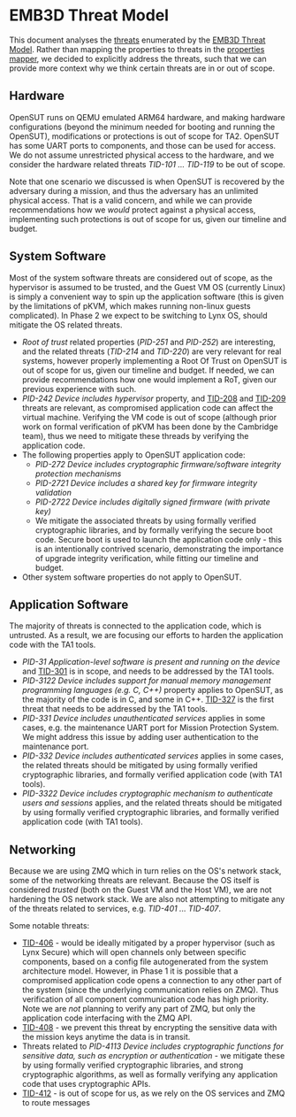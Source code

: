 # EMB3D Threat Model

This document analyses the [threats](https://emb3d.mitre.org/threats/) enumerated by the [EMB3D Threat Model](https://emb3d.mitre.org/). Rather than mapping the properties to threats in the [properties mapper](https://emb3d.mitre.org/properties-mapper/), we decided to explicitly address the threats, such that we can provide more context why we think certain threats are in or out of scope.

## Hardware

OpenSUT runs on QEMU emulated ARM64 hardware, and making hardware configurations (beyond the minimum needed for booting and running the OpenSUT), modifications or protections is out of scope for TA2. OpenSUT has some UART ports to components, and those can be used for access. We do not assume unrestricted physical access to the hardware, and we consider the hardware related threats *TID-101 ... TID-119* to be out of scope.

Note that one scenario we discussed is when OpenSUT is recovered by the adversary during a mission, and thus the adversary has an unlimited physical access. That is a valid concern, and while we can provide recommendations how we *would* protect against a physical access, implementing such protections is out of scope for us, given our timeline and budget.

## System Software

Most of the system software threats are considered out of scope, as the hypervisor is assumed to be trusted, and the Guest VM OS (currently Linux) is simply a convenient way to spin up the application software (this is given by the limitations of pKVM, which makes running non-linux guests complicated). In Phase 2 we expect to be switching to Lynx OS, should mitigate the OS related threats.

* *Root of trust* related properties (*PID-251* and *PID-252*) are interesting, and the related threats (*TID-214* and *TID-220*) are very relevant for real systems, however properly implementing a Root Of Trust on OpenSUT is out of scope for us, given our timeline and budget. If needed, we can provide recommendations how one would implement a RoT, given our previous experience with such.
* *PID-242 Device includes hypervisor* property, and [TID-208](https://emb3d.mitre.org/threats/TID-208) and [TID-209](https://emb3d.mitre.org/threats/TID-209) threats are relevant, as compromised application code can affect the virtual machine. Verifying the VM code is out of scope (although prior work on formal verification of pKVM has been done by the Cambridge team), thus we need to mitigate these threads by verifying the application code.
* The following properties apply to OpenSUT application code:
  * *PID-272 Device includes cryptographic firmware/software integrity protection mechanisms*
  * *PID-2721 Device includes a shared key for firmware integrity validation*
  * *PID-2722 Device includes digitally signed firmware (with private key)*
  * We mitigate the associated threats by using formally verified cryptographic libraries, and by formally verifying the secure boot code. Secure boot is used to launch the application code only - this is an intentionally contrived scenario, demonstrating the importance of upgrade integrity verification, while fitting our timeline and budget.
* Other system software properties do not apply to OpenSUT.

## Application Software

The majority of threats is connected to the application code, which is untrusted. As a result, we are focusing our efforts to harden the application code with the TA1 tools.

* *PID-31 Application-level software is present and running on the device* and [TID-301](https://emb3d.mitre.org/threats/TID-301) is in scope, and needs to be addressed by the TA1 tools.
* *PID-3122 Device includes support for manual memory management programming languages (e.g. C, C++)* property applies to OpenSUT, as the majority of the code is in C, and some in C++. [TID-327](https://emb3d.mitre.org/threats/TID-327) is the first threat that needs to be addressed by the TA1 tools.
* *PID-331 Device includes unauthenticated services* applies in some cases, e.g. the maintenance UART port for Mission Protection System. We might address this issue by adding user authentication to the maintenance port.
* *PID-332 Device includes authenticated services* applies in some cases, the related threats should be mitigated by using formally verified cryptographic libraries, and formally verified application code (with TA1 tools).
* *PID-3322 Device includes cryptographic mechanism to authenticate users and sessions* applies, and the related threats should be mitigated by using formally verified cryptographic libraries, and formally verified application code (with TA1 tools).

## Networking

Because we are using ZMQ which in turn relies on the OS's network stack, some of the networking threats are relevant. Because the OS itself is considered *trusted* (both on the Guest VM and the Host VM), we are not hardening the OS network stack. We are also not attempting to mitigate any of the threats related to services, e.g. *TID-401 ... TID-407*.

Some notable threats:
* [TID-406](https://emb3d.mitre.org/threats/TID-406) - would be ideally mitigated by a proper hypervisor (such as Lynx Secure) which will open channels only between specific components, based on a config file autogenerated from the system architecture model. However, in Phase 1 it is possible that a compromised application code opens a connection to any other part of the system (since the underlying communication relies on ZMQ). Thus verification of all component communication code has high priority. Note we are *not* planning to verify any part of ZMQ, but only the application code interfacing with the ZMQ API.
* [TID-408](https://emb3d.mitre.org/threats/TID-408) - we prevent this threat by encrypting the sensitive data with the mission keys anytime the data is in transit.
* Threats related to *PID-4113 Device includes cryptographic functions for sensitive data, such as encryption or authentication* - we mitigate these by using formally verified cryptographic libraries, and strong cryptographic algorithms, as well as formally verifying any application code that uses cryptographic APIs.
* [TID-412](https://emb3d.mitre.org/threats/TID-412) - is out of scope for us, as we rely on the OS services and ZMQ to route messages
